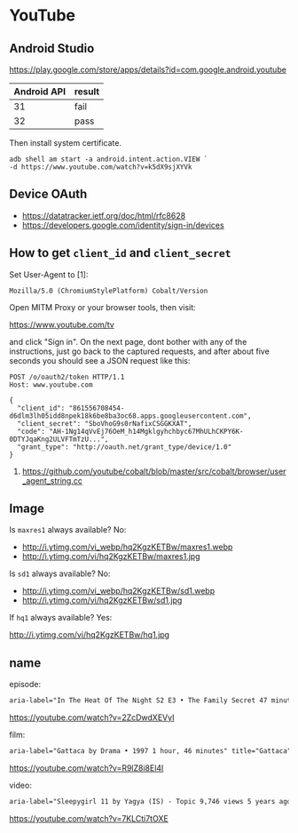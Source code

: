 # YouTube

## Android Studio

https://play.google.com/store/apps/details?id=com.google.android.youtube

Android API | result
------------|-------
31          | fail
32          | pass

Then install system certificate.

~~~
adb shell am start -a android.intent.action.VIEW `
-d https://www.youtube.com/watch?v=k5dX9sjXYVk
~~~

## Device OAuth

- https://datatracker.ietf.org/doc/html/rfc8628
- https://developers.google.com/identity/sign-in/devices

## How to get `client_id` and `client_secret`

Set User-Agent to [1]:

~~~
Mozilla/5.0 (ChromiumStylePlatform) Cobalt/Version
~~~

Open MITM Proxy or your browser tools, then visit:

https://www.youtube.com/tv

and click "Sign in". On the next page, dont bother with any of the instructions,
just go back to the captured requests, and after about five seconds you should
see a JSON request like this:

~~~
POST /o/oauth2/token HTTP/1.1
Host: www.youtube.com

{
  "client_id": "861556708454-d6dlm3lh05idd8npek18k6be8ba3oc68.apps.googleusercontent.com",
  "client_secret": "SboVhoG9s0rNafixCSGGKXAT",
  "code": "AH-1Ng14qVvEj76OeM_h14Mgklgyhchbyc67MhULhCKPY6K-0DTYJqaKng2ULVFTmTzU...",
  "grant_type": "http://oauth.net/grant_type/device/1.0"
}
~~~

1. <https://github.com/youtube/cobalt/blob/master/src/cobalt/browser/user_agent_string.cc>

## Image

Is `maxres1` always available? No:

- <http://i.ytimg.com/vi_webp/hq2KgzKETBw/maxres1.webp>
- http://i.ytimg.com/vi/hq2KgzKETBw/maxres1.jpg

Is `sd1` always available? No:

- <http://i.ytimg.com/vi_webp/hq2KgzKETBw/sd1.webp>
- http://i.ytimg.com/vi/hq2KgzKETBw/sd1.jpg

If `hq1` always available? Yes:

http://i.ytimg.com/vi/hq2KgzKETBw/hq1.jpg

## name

episode:

~~~html
aria-label="In The Heat Of The Night S2 E3 • The Family Secret 47 minutes"
~~~

https://youtube.com/watch?v=2ZcDwdXEVyI

film:

~~~html
aria-label="Gattaca by Drama • 1997 1 hour, 46 minutes" title="Gattaca">
~~~

https://youtube.com/watch?v=R9lZ8i8El4I

video:

~~~html
aria-label="Sleepygirl 11 by Yagya (IS) - Topic 9,746 views 5 years ago 6 minutes, 15 seconds"
~~~

https://youtube.com/watch?v=7KLCti7tOXE
